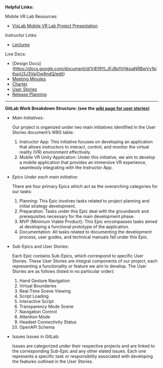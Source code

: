 **Helpful Links:**

Mobile VR Lab Resources:

- [VisLab Mobile VR Lab Project Presentation](https://universitysystemnh-my.sharepoint.com/:p:/r/personal/tje475_usnh_edu/\_layouts/15/guestaccess.aspx?e=yMwtox&share=ERSw58WBrQBFssL3MnhF1jsB1FZpP_droCDt7M08G5EtVw)

Instructor Links:

- [Lectures](https://docs.google.com/spreadsheets/d/17QhYD7owmnFV37wXXCzubeYC1i4VtrNEuNqlL1iEL5g/edit#gid=861559772)

Live Docs:

- \[Design Docs\](https://docs.google.com/document/d/1rlEf9YLJFJ8p1VHkpaNRBwVy1ki6spU3J3VajOw8ndQ/edit)
- [Meeting Minutes](https://docs.google.com/document/d/1cz0_cBLpXgDCDwTyGf_t4798rfZMIIOMGeRH0HH_DkE/edit)
- [Charter](https://docs.google.com/document/d/1AzrEQQna0sqeH6jmq9XWACUrQPHNJFHjwyGRSKqrE0M/edit#heading=h.c5rpsdy8g2ak)
- [User Stories](https://docs.google.com/document/d/14HdqApa8lbh3IsBc_AyPRG9tptEWp7aRVvDml7Rivys/edit)
- [Release Planning](https://docs.google.com/document/d/1BuxlUJMqYur5WtViY73UXNJlz_DASU9bqrzAG7R0oU4/edit)

---

**GitLab Work Breakdown Structure: (see the **[**wiki page for user stories**](https://gitlab.cs.unh.edu/groups/mobile-vr-lab/-/wikis/user-stories#work-breakdown-structure)**)**

- _Main Initiatives:_

  Our project is organized under two main initiatives identified in the User Stories document’s WBS table:
  1. Instructor App: This initiative focuses on developing an application that allows instructors to interact, control, and monitor the virtual reality (VR) environment effectively.
  2. Mobile VR Unity Application: Under this initiative, we aim to develop a mobile application that provides an immersive VR experience, seamlessly integrating with the Instructor App.
- _Epics Under each main initiative:_

  There are four primary Epics which act as the overarching categories for our tasks:
  1. Planning: This Epic involves tasks related to project planning and initial strategy development.
  2. Preparation: Tasks under this Epic deal with the groundwork and prerequisites necessary for the main development phase.
  3. MVP (Minimum Viable Product): This Epic encompasses tasks aimed at developing a functional prototype of the application.
  4. Documentation: All tasks related to documenting the development process, user guides, and technical manuals fall under this Epic.
- Sub-Epics and User Stories:

  Each Epic contains Sub-Epics, which correspond to specific User Stories. These User Stories are integral components of our project, each representing a functionality or feature we aim to develop. The User Stories are as follows (listed in no particular order):
   1. Hand Gesture Navigation
   2. Virtual Boundaries
   3. Real-Time Scene Viewing
   4. Script Loading
   5. Interactive Script
   6. Transparency Mode Scene
   7. Navigation Control
   8. Attention Mode
   9. Headset Connectivity Status
  10. OpenAPI Schema
- Issues Issues in GitLab:

  Issues are categorized under their respective projects and are linked to the corresponding Sub-Epic and any other elated issues. Each one represents a specific task or responsibility associated with developing the features outlined in the User Stories.